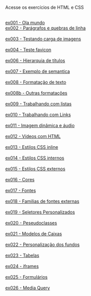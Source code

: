 Acesse os exercícios de HTML e CSS

<br>  <a href="">ex001 - Ola mundo</a>
<br>  <a href="">ex002 - Parágrafos e quebras de linha</a>  
<br>  <a href="">ex003 - Testando carga de imagens</a>      
<br>  <a href="">ex004 - Teste favicon</a>                  
<br>  <a href="">ex006 - Hierarquia de títulos</a>          
<br>  <a href="">ex007 - Exemplo de semantica</a>           
<br>  <a href="">ex008 - Formatação de texto</a>            
<br>  <a href="">ex008b - Outras formatações</a>            
<br>  <a href="">ex009 - Trabalhando com listas</a>   
<br>  <a href="">ex010 - Trabalhando com Links</a>          
<br>  <a href="">ex011 - Imagem dinâmica e áudio</a>        
<br>  <a href="">ex012 - Vídeos com HTML</a>                
<br>  <a href="">ex013 - Estilos CSS inline</a>             
<br>  <a href="">ex014 - Estilos CSS internos</a>           
<br>  <a href="">ex015 - Estilos CSS externos</a>           
<br>  <a href="">ex016 - Cores</a>                          
<br>  <a href="">ex017 - Fontes</a>                         
<br>  <a href="">ex018 - Familias de fontes externas</a>    
<br>  <a href="">ex019 - Seletores Personalizados</a>       
<br>  <a href="">ex020 - Peseudoclasses</a>                 
<br>  <a href="">ex021 - Modelos de Caixas</a>              
<br>  <a href="">ex022 - Personalização dos fundos</a>      
<br>  <a href="">ex023 - Tabelas</a>                        
<br>  <a href="">ex024 - iframes</a>                        
<br>  <a href="">ex025 - Formulários</a>                    
<br>  <a href="">ex026 - Media Query</a>                    
